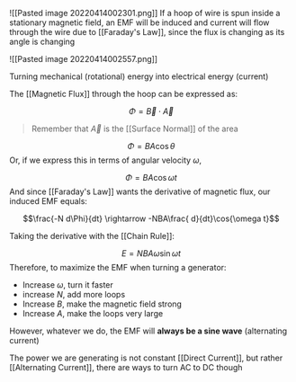 ![[Pasted image 20220414002301.png]]
If a hoop of wire is spun inside a stationary magnetic field, an EMF will be induced and current will flow through the wire due to [[Faraday's Law]], since the flux is changing as its angle is changing

![[Pasted image 20220414002557.png]]

Turning mechanical (rotational) energy into electrical energy (current)

The [[Magnetic Flux]] through the hoop can be expressed as:

$$\Phi = \vec{B} \cdot \vec{A}$$
> Remember that $\vec{A}$ is the [[Surface Normal]] of the area


$$\Phi = BA \cos{\theta}$$
Or, if we express this in terms of angular velocity $\omega$, 

$$\Phi = BA \cos{\omega t}$$
And since [[Faraday's Law]] wants the derivative of magnetic flux, our induced EMF equals:

$$\frac{-N d\Phi}{dt} \rightarrow -NBA\frac{ d}{dt}\cos{\omega t}$$

Taking the derivative with the [[Chain Rule]]:

$$E = NBA \omega \sin{\omega t}$$
Therefore, to maximize the EMF when turning a generator:
- Increase $\omega$, turn it faster
- increase $N$, add more loops
- Increase $B$, make the magnetic field strong
- Increase $A$, make the loops very large

However, whatever we do, the EMF will **always be a sine wave** (alternating current)

The power we are generating is not constant [[Direct Current]], but rather [[Alternating Current]], there are ways to turn AC to DC though

